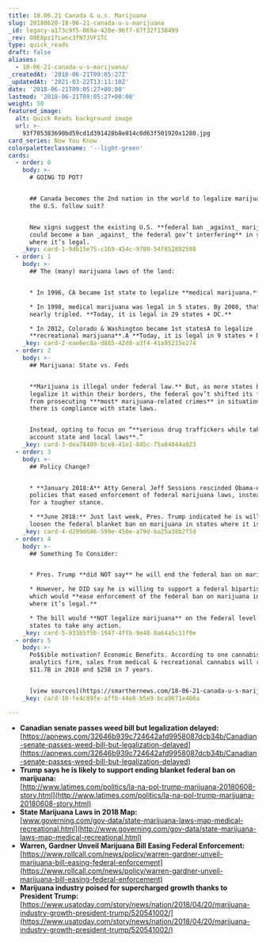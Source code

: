 ```yaml
---
title: 18.06.21 Canada & u.s. Marijuana
slug: 20180620-18-06-21-canada-u-s-marijuana
_id: legacy-a173c9f5-069a-428e-96f7-87f32f138499
_rev: O8E8pz1fLwnc3fN7JVF1TC
type: quick_reads
draft: false
aliases:
  - 18-06-21-canada-u-s-marijuana/
_createdAt: '2018-06-21T09:05:27Z'
_updatedAt: '2021-03-22T13:11:10Z'
date: '2018-06-21T09:05:27+00:00'
lastmod: '2018-06-21T09:05:27+00:00'
weight: 50
featured_image:
  alt: Quick Reads background image
  url: >-
    93f705383690bd59cd1d391428b8e814c0d63f501920x1280.jpg
card_series: Now You Know
colorpaletteclassname: '--light-green'
cards:
  - order: 0
    body: >-
      # GOING TO POT?


      ## Canada becomes the 2nd nation in the world to legalize marijuana – will
      the U.S. follow suit?


      New signs suggest the existing U.S. **federal ban _against_ marijuana
      could become a ban _against_ the federal gov’t interfering** in states
      where it’s legal.
    _key: card-1-9db15e75-c169-454c-9780-54f852802598
  - order: 1
    body: >-
      ## The (many) marijuana laws of the land:


      * In 1996, CA became 1st state to legalize **medical marijuana.**

      * In 1998, medical marijuana was legal in 5 states. By 2008, that number
      nearly tripled. **Today, it is legal in 29 states + DC.**

      * In 2012, Colorado & Washington became 1st statesA to legalize
      **recreational marijuana**.A **Today, it is legal in 9 states + DC.**
    _key: card-2-eae6ec8a-d885-42d0-a3f4-41a95215e274
  - order: 2
    body: >-
      ## Marijuana: State vs. Feds


      **Marijuana is illegal under federal law.** But, as more states began to
      legalize it within their borders, the federal gov’t shifted its focus away
      from prosecuting ***most* marijuana-related crimes** in situations where
      there is compliance with state laws.


      Instead, opting to focus on “**serious drug traffickers while taking into
      account state and local laws**.”
    _key: card-3-dea78409-bce8-41e1-845c-75a84044a023
  - order: 3
    body: >-
      ## Policy Change?


      * **January 2018:A** Atty General Jeff Sessions rescinded Obama-era
      policies that eased enforcement of federal marijuana laws, instead opting
      for a tougher stance.

      * **June 2018:** Just last week, Pres. Trump indicated he is willing to
      loosen the federal blanket ban on marijuana in states where it is legal.
    _key: card-4-d299d686-599e-450e-a79d-ba25a38b2f5d
  - order: 4
    body: >-
      ## Something To Consider:


      * Pres. Trump **did NOT say** he will end the federal ban on marijuana.

      * However, he DID say he is willing to support a federal bipartisan bill,
      which would **ease enforcement of the federal ban on marijuana in states
      where it’s legal.**

      * The bill would **NOT legalize marijuana** on the federal level or force
      states to take any action.
    _key: card-5-933b5f5b-1947-4ffb-9e48-8a64a5c11f9e
  - order: 5
    body: >-
      Po$$ible motivation? Economic Benefits. According to one cannabis
      analytics firm, sales from medical & recreational cannabis will reach
      $11.7B in 2018 and $25B in 7 years.


      [view sources](https://smarthernews.com/18-06-21-canada-u-s-marijuana/)
    _key: card-10-fe4c89fe-affb-44e8-b5e9-bca9671e406a

---
```

* **Canadian senate passes weed bill but legalization delayed:**  
[https://apnews.com/32646b939c724642afd9958087dcb34b/Canadian-senate-passes-weed-bill-but-legalization-delayed](https://apnews.com/32646b939c724642afd9958087dcb34b/Canadian-senate-passes-weed-bill-but-legalization-delayed)
* **Trump says he is likely to support ending blanket federal ban on marijuana:**  
[http://www.latimes.com/politics/la-na-pol-trump-marijuana-20180608-story.html](http://www.latimes.com/politics/la-na-pol-trump-marijuana-20180608-story.html)
* **State Marijuana Laws in 2018 Map:**  
[www.governing.com/gov-data/state-marijuana-laws-map-medical-recreational.html](http://www.governing.com/gov-data/state-marijuana-laws-map-medical-recreational.html)
* **Warren, Gardner Unveil Marijuana Bill Easing Federal Enforcement:**  
[https://www.rollcall.com/news/policy/warren-gardner-unveil-marijuana-bill-easing-federal-enforcement](https://www.rollcall.com/news/policy/warren-gardner-unveil-marijuana-bill-easing-federal-enforcement)
* **Marijuana industry poised for supercharged growth thanks to President Trump:** [https://www.usatoday.com/story/news/nation/2018/04/20/marijuana-industry-growth-president-trump/520541002/](https://www.usatoday.com/story/news/nation/2018/04/20/marijuana-industry-growth-president-trump/520541002/)